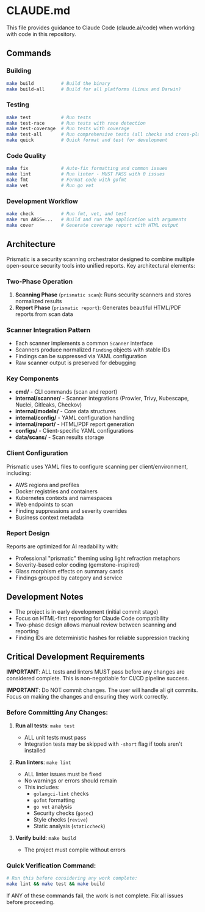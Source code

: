 # CLAUDE.md

This file provides guidance to Claude Code (claude.ai/code) when working with code in this repository.

## Commands

### Building
```bash
make build          # Build the binary
make build-all      # Build for all platforms (Linux and Darwin)
```

### Testing
```bash
make test           # Run tests
make test-race      # Run tests with race detection
make test-coverage  # Run tests with coverage
make test-all       # Run comprehensive tests (all checks and cross-platform builds)
make quick          # Quick format and test for development
```

### Code Quality
```bash
make fix            # Auto-fix formatting and common issues
make lint           # Run linter - MUST PASS with 0 issues
make fmt            # Format code with gofmt
make vet            # Run go vet
```

### Development Workflow
```bash
make check          # Run fmt, vet, and test
make run ARGS=...   # Build and run the application with arguments
make cover          # Generate coverage report with HTML output
```

## Architecture

Prismatic is a security scanning orchestrator designed to combine multiple open-source security tools into unified reports. Key architectural elements:

### Two-Phase Operation
1. **Scanning Phase** (`prismatic scan`): Runs security scanners and stores normalized results
2. **Report Phase** (`prismatic report`): Generates beautiful HTML/PDF reports from scan data

### Scanner Integration Pattern
- Each scanner implements a common `Scanner` interface
- Scanners produce normalized `Finding` objects with stable IDs
- Findings can be suppressed via YAML configuration
- Raw scanner output is preserved for debugging

### Key Components
- **cmd/** - CLI commands (scan and report)
- **internal/scanner/** - Scanner integrations (Prowler, Trivy, Kubescape, Nuclei, Gitleaks, Checkov)
- **internal/models/** - Core data structures
- **internal/config/** - YAML configuration handling
- **internal/report/** - HTML/PDF report generation
- **configs/** - Client-specific YAML configurations
- **data/scans/** - Scan results storage

### Client Configuration
Prismatic uses YAML files to configure scanning per client/environment, including:
- AWS regions and profiles
- Docker registries and containers
- Kubernetes contexts and namespaces
- Web endpoints to scan
- Finding suppressions and severity overrides
- Business context metadata

### Report Design
Reports are optimized for AI readability with:
- Professional "prismatic" theming using light refraction metaphors
- Severity-based color coding (gemstone-inspired)
- Glass morphism effects on summary cards
- Findings grouped by category and service

## Development Notes

- The project is in early development (initial commit stage)
- Focus on HTML-first reporting for Claude Code compatibility
- Two-phase design allows manual review between scanning and reporting
- Finding IDs are deterministic hashes for reliable suppression tracking

## Critical Development Requirements

**IMPORTANT**: ALL tests and linters MUST pass before any changes are considered complete. This is non-negotiable for CI/CD pipeline success.

**IMPORTANT**: Do NOT commit changes. The user will handle all git commits. Focus on making the changes and ensuring they work correctly.

### Before Committing Any Changes:

1. **Run all tests**: `make test`
   - ALL unit tests must pass
   - Integration tests may be skipped with `-short` flag if tools aren't installed
   
2. **Run linters**: `make lint`
   - ALL linter issues must be fixed
   - No warnings or errors should remain
   - This includes:
     - `golangci-lint` checks
     - `gofmt` formatting
     - `go vet` analysis
     - Security checks (`gosec`)
     - Style checks (`revive`)
     - Static analysis (`staticcheck`)

3. **Verify build**: `make build`
   - The project must compile without errors

### Quick Verification Command:
```bash
# Run this before considering any work complete:
make lint && make test && make build
```

If ANY of these commands fail, the work is not complete. Fix all issues before proceeding.